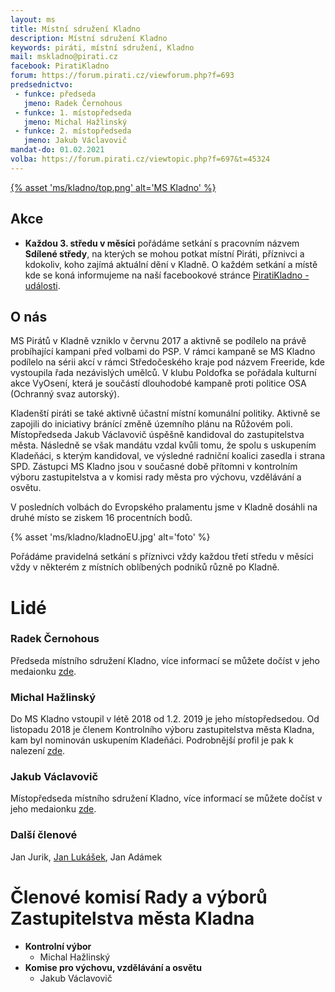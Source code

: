```yaml
---
layout: ms
title: Místní sdružení Kladno
description: Místní sdružení Kladno
keywords: piráti, místní sdružení, Kladno
mail: mskladno@pirati.cz
facebook: PiratiKladno
forum: https://forum.pirati.cz/viewforum.php?f=693
predsednictvo:
 - funkce: předseda
   jmeno: Radek Černohous
 - funkce: 1. místopředseda
   jmeno: Michal Hažlinský
 - funkce: 2. místopředseda
   jmeno: Jakub Václavovič
mandat-do: 01.02.2021
volba: https://forum.pirati.cz/viewtopic.php?f=697&t=45324
---
```

[{% asset 'ms/kladno/top.png' alt='MS Kladno' %}](https://nalodeni.pirati.cz/)


<!-- # Novinky

* **11. 2. 2019**  
Proběhla volba předsednictva místního sdružení. Novým předsedou MS Kladno byl zvolen <a href="https://wiki.pirati.cz/lide/radek_cernohous">Radek Černohous</a>. Místopředsedy se stali <a href="https://wiki.pirati.cz/lide/michal_hazlinsky">Michal Hažlinský</a> a <a href="https://wiki.pirati.cz/lide/jakub_vaclavovic">Jakub Václavovič</a>.   -->

## Akce
* **Každou 3. středu v měsíci** 
pořádáme setkání s pracovním názvem **Sdílené středy**, na kterých se mohou potkat místní Piráti, příznivci a kdokoliv, koho zajímá aktuální dění v Kladně. O každém setkání a místě kde se koná informujeme na naší facebookové stránce [PiratiKladno - události](https://www.facebook.com/pg/PiratiKladno/events/).

## O nás
MS Pirátů v Kladně vzniklo v červnu 2017 a aktivně se podílelo na právě probíhající kampani před volbami do PSP. V rámci kampaně se MS Kladno podílelo na sérii akcí v rámci Středočeského kraje pod názvem Freeride, kde vystoupila řada nezávislých umělců. V klubu Poldofka se pořádala kulturní akce VyOsení, která je součástí dlouhodobé kampaně proti politice OSA (Ochranný svaz autorský). 

Kladenští piráti se také aktivně účastní místní komunální politiky. Aktivně se zapojili do iniciativy bránící změně územního plánu na Růžovém poli. Místopředseda Jakub Václavovič úspěšně kandidoval do zastupitelstva města. Následně se však mandátu vzdal kvůli tomu, že spolu s uskupením Kladeňáci, s kterým kandidoval, ve výsledné radniční koalici zasedla i strana SPD. Zástupci MS Kladno jsou v současné době přítomni v kontrolním výboru zastupitelstva a v komisi rady města pro výchovu, vzdělávání a osvětu.

V posledních volbách do Evropského pralamentu jsme v Kladně dosáhli na druhé místo se ziskem 16 procentních bodů.

{% asset 'ms/kladno/kladnoEU.jpg' alt='foto' %}

Pořádáme pravidelná setkání s příznivci vždy každou třetí středu v měsíci vždy v některém z místních oblíbených podniků různě po Kladně.

# Lidé

### Radek Černohous
Předseda místního sdružení Kladno, více informací se můžete dočíst v jeho medaionku [zde](https://wiki.pirati.cz/lide/radek_cernohous).

### Michal Hažlinský
Do MS Kladno vstoupil v létě 2018 od 1.2. 2019 je jeho místopředsedou. Od listopadu 2018 je členem Kontrolního výboru zastupitelstva města Kladna, kam byl nominován uskupením Kladeňáci. Podrobnější profil je pak k nalezení [zde](https://wiki.pirati.cz/lide/michal_hazlinsky).

### Jakub Václavovič
Místopředseda místního sdružení Kladno, více informací se můžete dočíst v jeho medaionku <a href="https://wiki.pirati.cz/lide/jakub_vaclavovic">zde</a>.

### Další členové
Jan Jurik, [Jan Lukášek](https://wiki.pirati.cz/lide/jan_lukasek), Jan Adámek

# Členové komisí Rady a výborů Zastupitelstva města Kladna 

* **Kontrolní výbor**
  * Michal Hažlinský
* **Komise pro výchovu, vzdělávání a osvětu**
  * Jakub Václavovič
